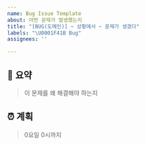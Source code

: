 ```yaml
---
name: Bug Issue Template
about: 어떤 문제가 발생했는지
title: "[BUG(도메인)] ~ 상황에서 ~ 문제가 생겼다"
labels: "\U0001F41B Bug"
assignees: ''

---
```


## 📝 요약

> 이 문제를 왜 해결해야 하는지

## ⏰ 계획

> 0요일 0시까지
